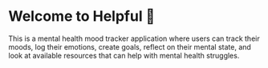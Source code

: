 # Welcome to Helpful 👋

This is a mental health mood tracker application where users can track their moods, log their emotions, create goals, reflect on their mental state, and look at available resources that can help with mental health struggles.
